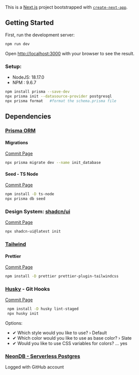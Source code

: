 This is a [Next.js](https://nextjs.org/) project bootstrapped with [`create-next-app`](https://github.com/vercel/next.js/tree/canary/packages/create-next-app).

## Getting Started

First, run the development server:

```bash
npm run dev
```
Open [http://localhost:3000](http://localhost:3000) with your browser to see the result.

### Setup:

* NodeJS: 18.17.0
* NPM : 9.6.7

```bash
npm install prisma --save-dev
npx prisma init --datasource-provider postgresql
npx prisma format   #format the schema.prisma file
```

## Dependencies

### [Prisma ORM](https://www.prisma.io/docs/getting-started/quickstart)

#### Migrations

[Commit Page](https://github.com/matielojg/fsw-foods/commit/fe1e9debd1855ba63ad2ccc3f0e26294f3259e9c)

```bash
npx prisma migrate dev --name init_database
```
#### Seed - TS Node

[Commit Page](https://github.com/matielojg/fsw-foods/commit/25e300a4373e3cfbbb9473f58fd638c863c2de67)
```bash
npm install -D ts-node
npx prisma db seed
```

### Design System: [shadcn/ui](https://ui.shadcn.com/docs/installation/next)

[Commit Page](https://github.com/matielojg/fsw-foods/commit/52eb56496aa5a69db877b86a3b66cf5b87d32a23)
```bash
npx shadcn-ui@latest init
```
### [Tailwind](https://tailwindcss.com/blog/automatic-class-sorting-with-prettier)

#### Prettier

[Commit Page](https://github.com/matielojg/fsw-foods/commit/a902f8f71932e67fde4b154ffae489d002ab4ed6)
```bash
npm install -D prettier prettier-plugin-tailwindcss
```

### [Husky](https://typicode.github.io/husky/get-started.html) - Git Hooks

[Commit Page](https://github.com/matielojg/fsw-foods/commit/d44b0810b45819dc295261515ad142f9abc252fc)

```bash
 npm install -D husky lint-staged
 npx husky init
```

Options:

* ✔ Which style would you like to use? › Default
* ✔ Which color would you like to use as base color? › Slate
* ✔ Would you like to use CSS variables for colors? …  yes


### [NeonDB - Serverless Postgres](https://console.neon.tech/app/projects/proud-frost-91088754)

Logged with GitHub account
